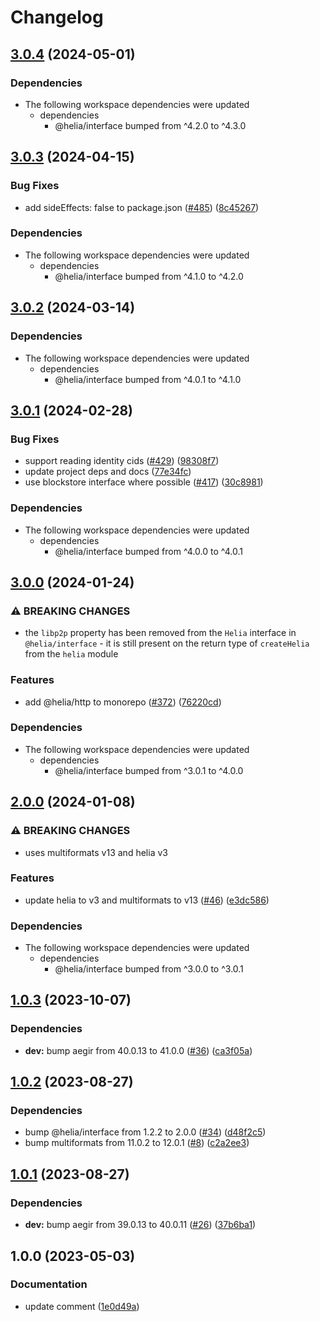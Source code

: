 # Changelog

## [3.0.4](https://github.com/ipfs/helia/compare/json-v3.0.3...json-v3.0.4) (2024-05-01)


### Dependencies

* The following workspace dependencies were updated
  * dependencies
    * @helia/interface bumped from ^4.2.0 to ^4.3.0

## [3.0.3](https://github.com/ipfs/helia/compare/json-v3.0.2...json-v3.0.3) (2024-04-15)


### Bug Fixes

* add sideEffects: false to package.json ([#485](https://github.com/ipfs/helia/issues/485)) ([8c45267](https://github.com/ipfs/helia/commit/8c45267a474ab10b2faadfebdab33cfe446e8c03))


### Dependencies

* The following workspace dependencies were updated
  * dependencies
    * @helia/interface bumped from ^4.1.0 to ^4.2.0

## [3.0.2](https://github.com/ipfs/helia/compare/json-v3.0.1...json-v3.0.2) (2024-03-14)


### Dependencies

* The following workspace dependencies were updated
  * dependencies
    * @helia/interface bumped from ^4.0.1 to ^4.1.0

## [3.0.1](https://github.com/ipfs/helia/compare/json-v3.0.0...json-v3.0.1) (2024-02-28)


### Bug Fixes

* support reading identity cids ([#429](https://github.com/ipfs/helia/issues/429)) ([98308f7](https://github.com/ipfs/helia/commit/98308f77488b8196b2d18f78f05ecd2d37456834))
* update project deps and docs ([77e34fc](https://github.com/ipfs/helia/commit/77e34fc115cbfb82585fd954bcf389ecebf655bc))
* use blockstore interface where possible ([#417](https://github.com/ipfs/helia/issues/417)) ([30c8981](https://github.com/ipfs/helia/commit/30c8981934ffba72d572a7b8b2712ec93b7f4d31))


### Dependencies

* The following workspace dependencies were updated
  * dependencies
    * @helia/interface bumped from ^4.0.0 to ^4.0.1

## [3.0.0](https://github.com/ipfs/helia/compare/json-v2.0.1...json-v3.0.0) (2024-01-24)


### ⚠ BREAKING CHANGES

* the `libp2p` property has been removed from the `Helia` interface in `@helia/interface` - it is still present on the return type of `createHelia` from the `helia` module

### Features

* add @helia/http to monorepo ([#372](https://github.com/ipfs/helia/issues/372)) ([76220cd](https://github.com/ipfs/helia/commit/76220cd5adf45af7fa61fd0a1321de4722b744d6))


### Dependencies

* The following workspace dependencies were updated
  * dependencies
    * @helia/interface bumped from ^3.0.1 to ^4.0.0

## [2.0.0](https://github.com/ipfs/helia/compare/json-v1.0.3...json-v2.0.0) (2024-01-08)


### ⚠ BREAKING CHANGES

* uses multiformats v13 and helia v3

### Features

* update helia to v3 and multiformats to v13 ([#46](https://github.com/ipfs/helia-json/issues/46)) ([e3dc586](https://github.com/ipfs/helia/commit/e3dc5867ffc4de0dd3b05b56eb1b0ce98d50dcb1))

### Dependencies

* The following workspace dependencies were updated
  * dependencies
    * @helia/interface bumped from ^3.0.0 to ^3.0.1

## [1.0.3](https://github.com/ipfs/helia/compare/json-v1.0.2...json-v1.0.3) (2023-10-07)


### Dependencies

* **dev:** bump aegir from 40.0.13 to 41.0.0 ([#36](https://github.com/ipfs/helia-json/issues/36)) ([ca3f05a](https://github.com/ipfs/helia/commit/ca3f05a74316f53b0e44f5edd6e303b6e8463bf2))

## [1.0.2](https://github.com/ipfs/helia/compare/json-v1.0.1...json-v1.0.2) (2023-08-27)


### Dependencies

* bump @helia/interface from 1.2.2 to 2.0.0 ([#34](https://github.com/ipfs/helia-json/issues/34)) ([d48f2c5](https://github.com/ipfs/helia/commit/d48f2c58338af0d096a1f855ab85a621fce1cc01))
* bump multiformats from 11.0.2 to 12.0.1 ([#8](https://github.com/ipfs/helia-json/issues/8)) ([c2a2ee3](https://github.com/ipfs/helia/commit/c2a2ee38cc8fa76c8a6d0c92c44023c148148a7e))

## [1.0.1](https://github.com/ipfs/helia/compare/json-v1.0.0...json-v1.0.1) (2023-08-27)


### Dependencies

* **dev:** bump aegir from 39.0.13 to 40.0.11 ([#26](https://github.com/ipfs/helia-json/issues/26)) ([37b6ba1](https://github.com/ipfs/helia/commit/37b6ba14e085073b966fced3c3777519601d0a81))

## 1.0.0 (2023-05-03)


### Documentation

* update comment ([1e0d49a](https://github.com/ipfs/helia/commit/1e0d49a4ecb94b1ef07b8a814a095cea533222a3))
